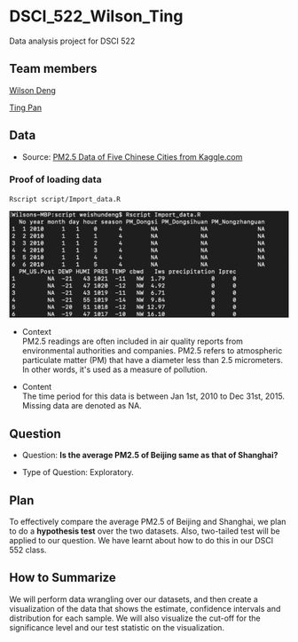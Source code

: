 # DSCI_522_Wilson_Ting
Data analysis project for DSCI 522

## Team members

[Wilson Deng](https://github.com/xiaoweideng)

[Ting Pan](https://github.com/panntingg)


## Data
- Source: [PM2.5 Data of Five Chinese Cities from Kaggle.com](https://www.kaggle.com/uciml/pm25-data-for-five-chinese-cities)

### Proof of loading data

```
Rscript script/Import_data.R
```

![](./img/screenshot_importing_data.png)

- Context
<br> PM2.5 readings are often included in air quality reports from environmental authorities and companies. PM2.5 refers to atmospheric particulate matter (PM) that have a diameter less than 2.5 micrometers. In other words, it's used as a measure of pollution. 

- Content
<br> The time period for this data is between Jan 1st, 2010 to Dec 31st, 2015. Missing data are denoted as NA. 


## Question

- Question: **Is the average PM2.5 of Beijing same as that of Shanghai?**

- Type of Question: Exploratory.

## Plan

To effectively compare the average PM2.5 of Beijing and Shanghai, we plan to do a **hypothesis test** over the two datasets. Also, two-tailed test will be applied to our question. We have learnt about how to do this in our DSCI 552 class.

## How to Summarize

We will perform data wrangling over our datasets, and then create a visualization of the data that shows the estimate, confidence intervals and distribution for each sample. We will also visualize the cut-off for the significance level and our test statistic on the visualization.
